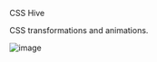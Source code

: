 CSS Hive

CSS transformations and animations.

![image](https://user-images.githubusercontent.com/64640272/156801472-f8782824-e116-48fc-bde1-b67b26a5c044.png)
